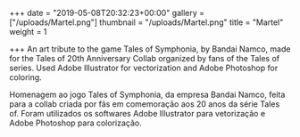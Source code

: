 +++
date = "2019-05-08T20:32:23+00:00"
gallery = ["/uploads/Martel.png"]
thumbnail = "/uploads/Martel.png"
title = "Martel"
weight = 1

+++
An art tribute to the game Tales of Symphonia, by Bandai Namco, made for the Tales of 20th Anniversary Collab organized by fans of the Tales of series. Used Adobe Illustrator for vectorization and Adobe Photoshop for coloring.

Homenagem ao jogo Tales of Symphonia, da empresa Bandai Namco, feita para a collab criada por fãs em comemoração aos 20 anos da série Tales of. Foram utilizados os softwares Adobe Illustrator para vetorização e Adobe Photoshop para colorização.